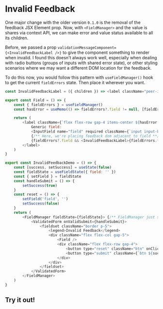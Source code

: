 # Invalid Feedback

One major change with the older version `0.1.0` is the removal of the feedback JSX Element prop. Now, with `<FieldManager>` and the value is shares via context API, we can make error and value status available to all its children. 

Before, we passed a prop `validationMessageComponent={<InvalidFeedbackLabel />}` to give the component something to render when invalid. I found this doesn't always work well, especially when dealing with radio buttons (groups of inputs with shared error state), or other styling scenarios where we may want a different DOM location for the feedback.

To do this now, you would follow this pattern with `useFieldManager()` hook to get the current `fieldErrors` state. Then place it wherever you want.

<div class="not-prose border-2">

```javascript
const InvalidFeedbackLabel = ({ children }) => <label className="peer-invalid:visible font-light">{children}</label>

export const Field = () => {
	const { fieldErrors } = useFieldManager()
	const hasError = useMemo(() => fieldErrors?.field != null, [fieldErrors])

	return (
		<label className={`flex flex-row gap-4 items-center ${hasError ? 'text-error' : ''}`}>
			Generic field:
			<InputField name="field" required className={`input input-bordered ${hasError ? 'input-error' : ''}`} /> {/** value, checked, onChange, fieldError, etc are all automatically bound in InputField; regular <input/> requires bindings **/}
			{/** Here, we're placing feedback dom adjacent to field **/}
			{fieldErrors?.field && <InvalidFeedbackLabel>{fieldErrors.field}</InvalidFeedbackLabel>}
		</label>
	)
}

export const InvalidFeedbackDemo = () => {
	const [success, setSuccess] = useState(false)
	const fieldState = useFieldState({ field: '' })
	const { setField } = fieldState
	const handleSubmit = () => {
		setSuccess(true)
	}
	const reset = () => {
		setField('field', '')
		setSuccess(false)
	}
	return (
		<FieldManager fieldState={fieldState}> {/** FieldManager just shares fieldState **/}
			<ValidatedForm onValidSubmit={handleSubmit}>
				<fieldset className="border p-5">
					<legend>Invalid Feedback</legend>
					<div className="flex flex-col gap-5">
						<Field />
						<div className="flex flex-row gap-4">
							<button type="reset" className="btn" onClick={() => reset()}>Reset</button>
							<button type="submit" className={`btn ${success ? 'btn-success' : ''}`}>Submit</button>
						</div>
					</div>
				</fieldset>
			</ValidatedForm>
		</FieldManager>
	)
}
```

</div>

## Try it out!
